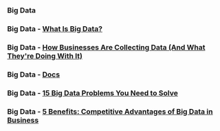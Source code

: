 ### Big Data

### Big Data - [What Is Big Data?](https://www.businessnewsdaily.com/4522-big-data.html#:~:text=Big%20data%20encompasses%20a%20wide,the%20more%20reliable%20the%20solution.)

### Big Data - [How Businesses Are Collecting Data (And What They're Doing With It)](https://www.businessnewsdaily.com/10625-businesses-collecting-data.html)

### Big Data - [Docs](https://www.sas.com/en_in/insights/big-data/what-is-big-data.html)

### Big Data - [15 Big Data Problems You Need to Solve](https://www.solvexia.com/blog/15-big-data-problems-you-need-to-solve)

### Big Data - [5 Benefits: Competitive Advantages of Big Data in Business](https://www.newgenapps.com/blog/importance-benefits-competitive-advantage-big-data/)
